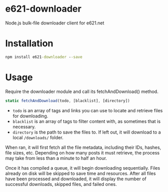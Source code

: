 # e621-downloader
Node.js bulk-file downloader client for e621.net

# Installation
```bat
npm install e621-downloader --save
```

# Usage
Require the downloader module and call its fetchAndDownload() method.
```js
static fetchAndDownload(todo, [blacklist], [directory])
```
* `todo` is an array of tags and links you can use to locate and retrieve files for downloading.
* `blacklist` is an array of tags to filter content with, as sometimes that is necessary.
* `directory` is the path to save the files to. If left out, it will download to a local `/downloads/` folder.

When ran, it will first fetch all the file metadata, including their IDs, hashes, file sizes, etc. Depending on how many posts it must retrieve, the process may take from less than a minute to half an hour.

Once it has compiled a queue, it will begin downloading sequentially. Files already on disk will be skipped to save time and resources. After all files have been processed and downloaded, it will display the number of successful downloads, skipped files, and failed ones. 
